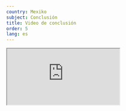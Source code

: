 ```yaml
---
country: Mexiko
subject: Conclusión
title: Video de conclusión
order: 5
lang: es
---
```

<div class="media-wrapper">
    <div class="video">
        <iframe src="https://tube.switch.ch/embed/49eaca50"  allowfullscreen></iframe>
    </div>
</div>
